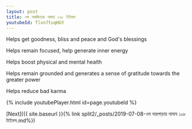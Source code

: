 ```yaml
---
layout: post
title: ওম অৰজিতায় নামায ১০৮ টাইমস
youtubeId: Tlxn7tuqHGY
---
```

 
 
Helps get goodness, bliss and peace and God's blessings
 
Helps remain focused, help generate inner energy 
 
Helps boost physical and mental health 
 
Helps remain grounded and generates a sense of gratitude towards the greater power 
 
Helps reduce bad karma
 
 
 
 


{% include youtubePlayer.html id=page.youtubeId %}
 
[Next]({{ site.baseurl }}{% link  split2/_posts/2019-07-08-ওম দারপাড়ায় নামায ১০৮ টাইমস.md%})
 
